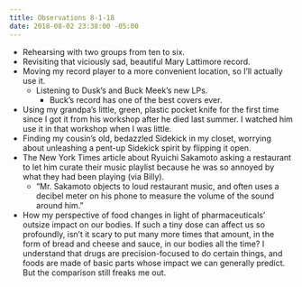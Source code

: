 ```yaml
---
title: Observations 8-1-18
date: 2018-08-02 23:38:00 -05:00
---
```


- Rehearsing with two groups from ten to six.
- Revisiting that viciously sad, beautiful Mary Lattimore record.
- Moving my record player to a more convenient location, so I’ll actually use it.
	- Listening to Dusk’s and Buck Meek’s new LPs.
		- Buck’s record has one of the best covers ever.
- Using my grandpa’s little, green, plastic pocket knife for the first time since I got it from his workshop after he died last summer. I watched him use it in that workshop when I was little.
- Finding my cousin’s old, bedazzled Sidekick in my closet, worrying about unleashing a pent-up Sidekick spirit by flipping it open.
- The New York Times article about Ryuichi Sakamoto asking a restaurant to let him curate their music playlist because he was so annoyed by what they had been playing (via Billy).
	- “Mr. Sakamoto objects to loud restaurant music, and often uses a decibel meter on his phone to measure the volume of the sound around him.”
- How my perspective of food changes in light of pharmaceuticals’ outsize impact on our bodies. If such a tiny dose can affect us so profoundly, isn’t it scary to put many more times that amount, in the form of bread and cheese and sauce, in our bodies all the time? I understand that drugs are precision-focused to do certain things, and foods are made of basic parts whose impact we can generally predict. But the comparison still freaks me out.